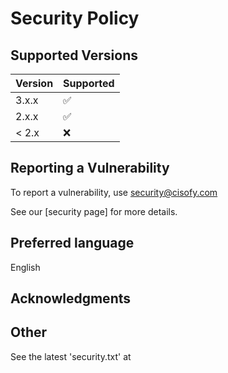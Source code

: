 # Security Policy

## Supported Versions

| Version | Supported          |
| ------- | ------------------ |
| 3.x.x   | :white_check_mark: |
| 2.x.x   | :white_check_mark: |
| < 2.x   | :x:                |

## Reporting a Vulnerability

To report a vulnerability, use security@cisofy.com

See our [security page] for more details.

## Preferred language

English

## Acknowledgments



## Other

See the latest 'security.txt' at
